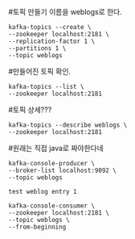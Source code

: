#토픽 만들기 이름을 weblogs로 한다.
```
kafka-topics --create \
--zookeeper localhost:2181 \
--replication-factor 1 \
--partitions 1 \
--topic weblogs
```

#만들어진 토픽 확인.
```
kafka-topics --list \
--zookeeper localhost:2181
```

#토픽 상세???
```
kafka-topics --describe weblogs \
--zookeeper localhost:2181
```

#원래는 직접 java로 짜야한다네
```
kafka-console-producer \
--broker-list localhost:9092 \
--topic weblogs
```

```
test weblog entry 1
```

```
kafka-console-consumer \
--zookeeper localhost:2181 \
--topic weblogs \
--from-beginning
```